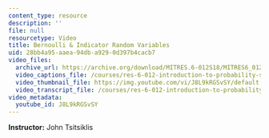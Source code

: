 ```yaml
---
content_type: resource
description: ''
file: null
resourcetype: Video
title: Bernoulli & Indicator Random Variables
uid: 28bb4a95-aaea-94db-a929-0d397b4cacb7
video_files:
  archive_url: https://archive.org/download/MITRES.6-012S18/MITRES6_012S18_L05-04_300k.mp4
  video_captions_file: /courses/res-6-012-introduction-to-probability-spring-2018/2b59425fa66658628dca61e37cb0e05a_J8L9kRGSvSY.vtt
  video_thumbnail_file: https://img.youtube.com/vi/J8L9kRGSvSY/default.jpg
  video_transcript_file: /courses/res-6-012-introduction-to-probability-spring-2018/29d52a54e44b1851fd56db8ff8ab7506_J8L9kRGSvSY.pdf
video_metadata:
  youtube_id: J8L9kRGSvSY
---
```


**Instructor:** John Tsitsiklis